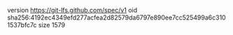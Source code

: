 version https://git-lfs.github.com/spec/v1
oid sha256:4192ec4349efd277acfea2d82579da6797e890ee7cc525499a6c3101537bfc7c
size 1579
